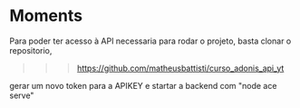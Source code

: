 # Moments

Para poder ter acesso à API necessaria para rodar o projeto, basta clonar o repositorio, 

>>> https://github.com/matheusbattisti/curso_adonis_api_yt

gerar um novo token para a APIKEY e startar a backend com "node ace serve"
